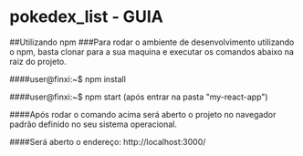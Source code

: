 # pokedex_list - GUIA 

##Utilizando npm
###Para rodar o ambiente de desenvolvimento utilizando o npm, basta clonar para a sua maquina e executar os comandos abaixo na raiz do projeto.

####user@finxi:~$ npm install

####user@finxi:~$ npm start (após entrar na pasta "my-react-app")

####Após rodar o comando acima será aberto o projeto no navegador padrão definido no seu sistema operacional.

####Será aberto o endereço: http://localhost:3000/
